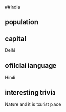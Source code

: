##India
## population


## capital
Delhi
 
## official language
Hindi

## interesting trivia
Nature and it is tourist place


